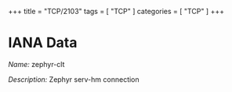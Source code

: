 +++
title = "TCP/2103"
tags = [ "TCP" ]
categories = [ "TCP" ]
+++

# IANA Data

_Name:_ zephyr-clt

_Description:_ Zephyr serv-hm connection

